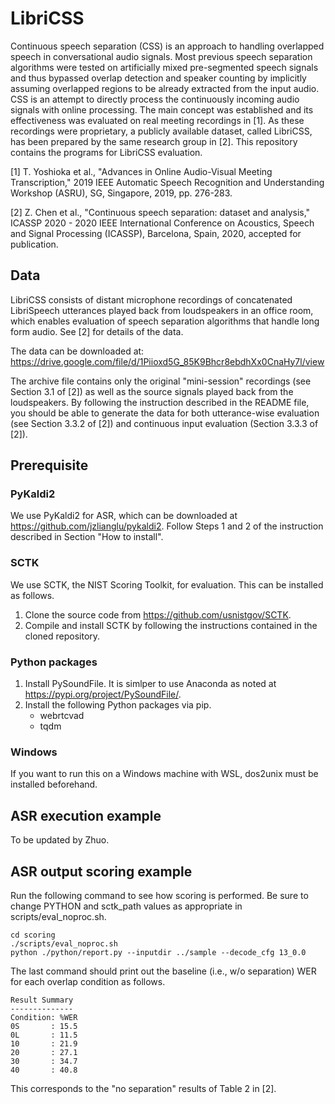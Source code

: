 # LibriCSS
Continuous speech separation (CSS) is an approach to handling overlapped speech in conversational audio signals. Most previous speech separation algorithms were tested on artificially mixed pre-segmented speech signals and thus bypassed overlap detection and speaker counting by implicitly assuming overlapped regions to be already extracted from the input audio. CSS is an attempt to directly process the continuously incoming audio signals with online processing. The main concept was established and its effectiveness was evaluated on real meeting recordings in [1]. As these recordings were proprietary, a publicly available dataset, called LibriCSS, has been prepared by the same research group in [2]. This repository contains the programs for LibriCSS evaluation. 

[1] T. Yoshioka et al., "Advances in Online Audio-Visual Meeting Transcription," 2019 IEEE Automatic Speech Recognition and Understanding Workshop (ASRU), SG, Singapore, 2019, pp. 276-283. 

[2] Z. Chen et al., "Continuous speech separation: dataset and analysis," ICASSP 2020 - 2020 IEEE International Conference on Acoustics, Speech and Signal Processing (ICASSP), Barcelona, Spain, 2020, accepted for publication.


## Data
LibriCSS consists of distant microphone recordings of concatenated LibriSpeech utterances played back from loudspeakers in an office room, which enables evaluation of speech separation algorithms that handle long form audio. See [2] for details of the data. 

The data can be downloaded at: 
https://drive.google.com/file/d/1Piioxd5G_85K9Bhcr8ebdhXx0CnaHy7l/view

The archive file contains only the original "mini-session" recordings (see Section 3.1 of [2]) as well as the source signals played back from the loudspeakers. By following the instruction described in the README file, you should be able to generate the data for both utterance-wise evaluation (see Section 3.3.2 of [2]) and continuous input evaluation (Section 3.3.3 of [2]). 


## Prerequisite

### PyKaldi2
We use PyKaldi2 for ASR, which can be downloaded at https://github.com/jzlianglu/pykaldi2. Follow Steps 1 and 2 of the instruction described in Section "How to install". 


### SCTK
We use SCTK, the NIST Scoring Toolkit, for evaluation. This can be installed as follows. 
1. Clone the source code from https://github.com/usnistgov/SCTK. 
2. Compile and install SCTK by following the instructions contained in the cloned repository. 

### Python packages

1. Install PySoundFile. It is simlper to use Anaconda as noted at https://pypi.org/project/PySoundFile/.
2. Install the following Python packages via pip. 
    - webrtcvad
    - tqdm


### Windows
If you want to run this on a Windows machine with WSL, dos2unix must be installed beforehand. 


## ASR execution example 
To be updated by Zhuo. 


## ASR output scoring example
Run the following command to see how scoring is performed. Be sure to change PYTHON and sctk_path values as appropriate in scripts/eval_noproc.sh. 
```
cd scoring
./scripts/eval_noproc.sh
python ./python/report.py --inputdir ../sample --decode_cfg 13_0.0
```  
The last command should print out the baseline (i.e., w/o separation) WER for each overlap condition as follows. 
```  
Result Summary
--------------
Condition: %WER
0S       : 15.5
0L       : 11.5
10       : 21.9
20       : 27.1
30       : 34.7
40       : 40.8
```  
This corresponds to the "no separation" results of Table 2 in [2]. 
